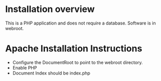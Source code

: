 Installation overview
=====================

This is a PHP application and does not require a database.
Software is in webroot.

Apache Installation Instructions
================================

* Configure the DocumentRoot to point to the webroot directory.
* Enable PHP
* Document Index should be index.php

